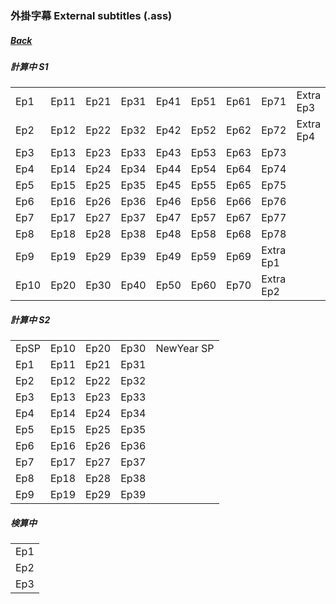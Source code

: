 ### 外掛字幕 External subtitles (.ass)
##### [Back](HostsCreation.md)

<h5>計算中 S1</h5>
<table>
 <tr>
<td>Ep1<a target="_blank" rel="noopener noreferrer" href="  "></a></td>
<td>Ep11<a target="_blank" rel="noopener noreferrer" href="  "></a></td>
<td>Ep21<a target="_blank" rel="noopener noreferrer" href="  "></a></td>
<td>Ep31<a target="_blank" rel="noopener noreferrer" href="  "></a></td>
<td>Ep41<a target="_blank" rel="noopener noreferrer" href="  "></a></td>
<td>Ep51<a target="_blank" rel="noopener noreferrer" href="  "></a></td>
<td>Ep61<a target="_blank" rel="noopener noreferrer" href="  "></a></td>
<td>Ep71<a target="_blank" rel="noopener noreferrer" href="  "></a></td>
<td>Extra Ep3<a target="_blank" rel="noopener noreferrer" href="  "></a></td>
 </tr>
 <tr>
<td>Ep2<a target="_blank" rel="noopener noreferrer" href="  "></a></td>
<td>Ep12<a target="_blank" rel="noopener noreferrer" href="  "></a></td>
<td>Ep22<a target="_blank" rel="noopener noreferrer" href="  "></a></td>
<td>Ep32<a target="_blank" rel="noopener noreferrer" href="  "></a></td>
<td>Ep42<a target="_blank" rel="noopener noreferrer" href="  "></a></td>
<td>Ep52<a target="_blank" rel="noopener noreferrer" href="  "></a></td>
<td>Ep62<a target="_blank" rel="noopener noreferrer" href="  "></a></td>
<td>Ep72<a target="_blank" rel="noopener noreferrer" href="  "></a></td>
<td>Extra Ep4<a target="_blank" rel="noopener noreferrer" href="  "></a></td>
 </tr>
 <tr>
<td>Ep3<a target="_blank" rel="noopener noreferrer" href="  "></a></td>
<td>Ep13<a target="_blank" rel="noopener noreferrer" href="  "></a></td>
<td>Ep23<a target="_blank" rel="noopener noreferrer" href="  "></a></td>
<td>Ep33<a target="_blank" rel="noopener noreferrer" href="  "></a></td>
<td>Ep43<a target="_blank" rel="noopener noreferrer" href="  "></a></td>
<td>Ep53<a target="_blank" rel="noopener noreferrer" href="  "></a></td>
<td>Ep63<a target="_blank" rel="noopener noreferrer" href="  "></a></td>
<td>Ep73<a target="_blank" rel="noopener noreferrer" href="  "></a></td>
 </tr>
 <tr>
<td>Ep4<a target="_blank" rel="noopener noreferrer" href="  "></a></td>
<td>Ep14<a target="_blank" rel="noopener noreferrer" href="  "></a></td>
<td>Ep24<a target="_blank" rel="noopener noreferrer" href="  "></a></td>
<td>Ep34<a target="_blank" rel="noopener noreferrer" href="  "></a></td>
<td>Ep44<a target="_blank" rel="noopener noreferrer" href="  "></a></td>
<td>Ep54<a target="_blank" rel="noopener noreferrer" href="  "></a></td>
<td>Ep64<a target="_blank" rel="noopener noreferrer" href="  "></a></td>
<td>Ep74<a target="_blank" rel="noopener noreferrer" href="  "></a></td>
 </tr>
 <tr>
<td>Ep5<a target="_blank" rel="noopener noreferrer" href="  "></a></td>
<td>Ep15<a target="_blank" rel="noopener noreferrer" href="  "></a></td>
<td>Ep25<a target="_blank" rel="noopener noreferrer" href="  "></a></td>
<td>Ep35<a target="_blank" rel="noopener noreferrer" href="  "></a></td>
<td>Ep45<a target="_blank" rel="noopener noreferrer" href="  "></a></td>
<td>Ep55<a target="_blank" rel="noopener noreferrer" href="  "></a></td>
<td>Ep65<a target="_blank" rel="noopener noreferrer" href="  "></a></td>
<td>Ep75<a target="_blank" rel="noopener noreferrer" href="  "></a></td>
 </tr>
 <tr>
<td>Ep6<a target="_blank" rel="noopener noreferrer" href="  "></a></td>
<td>Ep16<a target="_blank" rel="noopener noreferrer" href="  "></a></td>
<td>Ep26<a target="_blank" rel="noopener noreferrer" href="  "></a></td>
<td>Ep36<a target="_blank" rel="noopener noreferrer" href="  "></a></td>
<td>Ep46<a target="_blank" rel="noopener noreferrer" href="  "></a></td>
<td>Ep56<a target="_blank" rel="noopener noreferrer" href="  "></a></td>
<td>Ep66<a target="_blank" rel="noopener noreferrer" href="  "></a></td>
<td>Ep76<a target="_blank" rel="noopener noreferrer" href="  "></a></td>
 </tr>
 <tr>
<td>Ep7<a target="_blank" rel="noopener noreferrer" href="  "></a></td>
<td>Ep17<a target="_blank" rel="noopener noreferrer" href="  "></a></td>
<td>Ep27<a target="_blank" rel="noopener noreferrer" href="  "></a></td>
<td>Ep37<a target="_blank" rel="noopener noreferrer" href="  "></a></td>
<td>Ep47<a target="_blank" rel="noopener noreferrer" href="  "></a></td>
<td>Ep57<a target="_blank" rel="noopener noreferrer" href="  "></a></td>
<td>Ep67<a target="_blank" rel="noopener noreferrer" href="  "></a></td>
<td>Ep77<a target="_blank" rel="noopener noreferrer" href="  "></a></td>
 </tr>
 <tr>
<td>Ep8<a target="_blank" rel="noopener noreferrer" href="  "></a></td>
<td>Ep18<a target="_blank" rel="noopener noreferrer" href="  "></a></td>
<td>Ep28<a target="_blank" rel="noopener noreferrer" href="  "></a></td>
<td>Ep38<a target="_blank" rel="noopener noreferrer" href="  "></a></td>
<td>Ep48<a target="_blank" rel="noopener noreferrer" href="  "></a></td>
<td>Ep58<a target="_blank" rel="noopener noreferrer" href="  "></a></td>
<td>Ep68<a target="_blank" rel="noopener noreferrer" href="  "></a></td>
<td>Ep78<a target="_blank" rel="noopener noreferrer" href="  "></a></td>
 </tr>
 <tr>
<td>Ep9<a target="_blank" rel="noopener noreferrer" href="  "></a></td>
<td>Ep19<a target="_blank" rel="noopener noreferrer" href="  "></a></td>
<td>Ep29<a target="_blank" rel="noopener noreferrer" href="  "></a></td>
<td>Ep39<a target="_blank" rel="noopener noreferrer" href="  "></a></td>
<td>Ep49<a target="_blank" rel="noopener noreferrer" href="  "></a></td>
<td>Ep59<a target="_blank" rel="noopener noreferrer" href="  "></a></td>
<td>Ep69<a target="_blank" rel="noopener noreferrer" href="  "></a></td>
<td>Extra Ep1<a target="_blank" rel="noopener noreferrer" href="  "></a></td>
 </tr>
 <tr>
<td>Ep10<a target="_blank" rel="noopener noreferrer" href="  "></a></td>
<td>Ep20<a target="_blank" rel="noopener noreferrer" href="  "></a></td>
<td>Ep30<a target="_blank" rel="noopener noreferrer" href="  "></a></td>
<td>Ep40<a target="_blank" rel="noopener noreferrer" href="  "></a></td>
<td>Ep50<a target="_blank" rel="noopener noreferrer" href="  "></a></td>
<td>Ep60<a target="_blank" rel="noopener noreferrer" href="  "></a></td>
<td>Ep70<a target="_blank" rel="noopener noreferrer" href="  "></a></td>
<td>Extra Ep2<a target="_blank" rel="noopener noreferrer" href="  "></a></td>
 </tr>
</table>

<h5>計算中 S2</h5>
<table>
 <tr>
<td>EpSP<a target="_blank" rel="noopener noreferrer" href="  "></a></td>
<td>Ep10<a target="_blank" rel="noopener noreferrer" href="  "></a></td>
<td>Ep20<a target="_blank" rel="noopener noreferrer" href="  "></a></td>
<td>Ep30<a target="_blank" rel="noopener noreferrer" href="  "></a></td>
<td>NewYear SP<a target="_blank" rel="noopener noreferrer" href="  "></a></td>
 </tr>
 <tr>
<td>Ep1<a target="_blank" rel="noopener noreferrer" href="  "></a></td>
<td>Ep11<a target="_blank" rel="noopener noreferrer" href="  "></a></td>
<td>Ep21<a target="_blank" rel="noopener noreferrer" href="  "></a></td>
<td>Ep31<a target="_blank" rel="noopener noreferrer" href="  "></a></td>
 </tr>
 <tr>
<td>Ep2<a target="_blank" rel="noopener noreferrer" href="  "></a></td>
<td>Ep12<a target="_blank" rel="noopener noreferrer" href="  "></a></td>
<td>Ep22<a target="_blank" rel="noopener noreferrer" href="  "></a></td>
<td>Ep32<a target="_blank" rel="noopener noreferrer" href="  "></a></td>
 </tr>
 <tr>
<td>Ep3<a target="_blank" rel="noopener noreferrer" href="  "></a></td>
<td>Ep13<a target="_blank" rel="noopener noreferrer" href="  "></a></td>
<td>Ep23<a target="_blank" rel="noopener noreferrer" href="  "></a></td>
<td>Ep33<a target="_blank" rel="noopener noreferrer" href="  "></a></td>
 </tr>
 <tr>
<td>Ep4<a target="_blank" rel="noopener noreferrer" href="  "></a></td>
<td>Ep14<a target="_blank" rel="noopener noreferrer" href="  "></a></td>
<td>Ep24<a target="_blank" rel="noopener noreferrer" href="  "></a></td>
<td>Ep34<a target="_blank" rel="noopener noreferrer" href="  "></a></td>
 </tr>
 <tr>
<td>Ep5<a target="_blank" rel="noopener noreferrer" href="  "></a></td>
<td>Ep15<a target="_blank" rel="noopener noreferrer" href="  "></a></td>
<td>Ep25<a target="_blank" rel="noopener noreferrer" href="  "></a></td>
<td>Ep35<a target="_blank" rel="noopener noreferrer" href="  "></a></td>
 </tr>
 <tr>
<td>Ep6<a target="_blank" rel="noopener noreferrer" href="  "></a></td>
<td>Ep16<a target="_blank" rel="noopener noreferrer" href="  "></a></td>
<td>Ep26<a target="_blank" rel="noopener noreferrer" href="  "></a></td>
<td>Ep36<a target="_blank" rel="noopener noreferrer" href="  "></a></td>
 </tr>
 <tr>
<td>Ep7<a target="_blank" rel="noopener noreferrer" href="  "></a></td>
<td>Ep17<a target="_blank" rel="noopener noreferrer" href="  "></a></td>
<td>Ep27<a target="_blank" rel="noopener noreferrer" href="  "></a></td>
<td>Ep37<a target="_blank" rel="noopener noreferrer" href="  "></a></td>
 </tr>
 <tr>
<td>Ep8<a target="_blank" rel="noopener noreferrer" href="  "></a></td>
<td>Ep18<a target="_blank" rel="noopener noreferrer" href="  "></a></td>
<td>Ep28<a target="_blank" rel="noopener noreferrer" href="  "></a></td>
<td>Ep38<a target="_blank" rel="noopener noreferrer" href="  "></a></td>
 <tr>
<td>Ep9<a target="_blank" rel="noopener noreferrer" href="  "></a></td>
<td>Ep19<a target="_blank" rel="noopener noreferrer" href="  "></a></td>
<td>Ep29<a target="_blank" rel="noopener noreferrer" href="  "></a></td>
<td>Ep39<a target="_blank" rel="noopener noreferrer" href="  "></a></td>
 </tr>
</table>

<h5>検算中</h5>
<table>
 <tr>
<td>Ep1<a target="_blank" rel="noopener noreferrer" href="  "></a></td>
 </tr>
 <tr>
<td>Ep2<a target="_blank" rel="noopener noreferrer" href="  "></a></td>
 </tr>
  <tr>
<td>Ep3<a target="_blank" rel="noopener noreferrer" href="  "></a></td>
 </tr>
</table>
